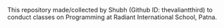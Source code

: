 This repository made/collected by Shubh (Github ID: thevaliantthird) to conduct classes on Programming at Radiant International School, Patna.
